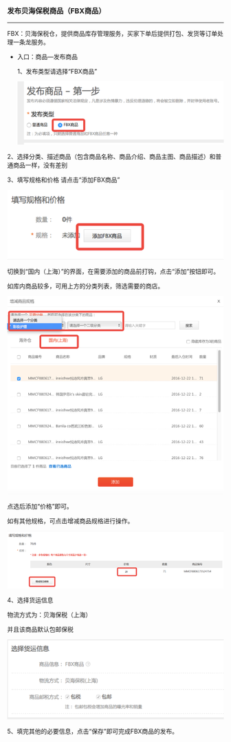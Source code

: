 ### 发布贝海保税商品（FBX商品）

---

FBX：贝海保税仓，提供商品库存管理服务，买家下单后提供打包、发货等订单处理一条龙服务。


* 入口：商品—发布商品

  1、发布类型请选择“FBX商品”

  ![](/product-management/images/fbfbx_1.png)

2、选择分类、描述商品（包含商品名称、商品介绍、商品主图、商品描述）和普通商品一样，没有差别

3、填写规格和价格 请点击“添加FBX商品”

![](/product-management/images/fbfbx_2.png)

切换到“国内（上海）”的界面，在需要添加的商品前打钩，点击“添加”按钮即可。

如库内商品较多，可用上方的分类列表，筛选需要的商店。

![](/product-management/images/fbfbx_3.png)

点选后添加“价格”即可。

如有其他规格，可点击增减商品规格进行操作。

![](/product-management/images/fbfbx_4.png)

4、选择货运信息

物流方式为：贝海保税（上海）

并且该商品默认包邮保税

![](/product-management/images/fbfbx_5.png)

5、填完其他的必要信息，点击“保存”即可完成FBX商品的发布。



